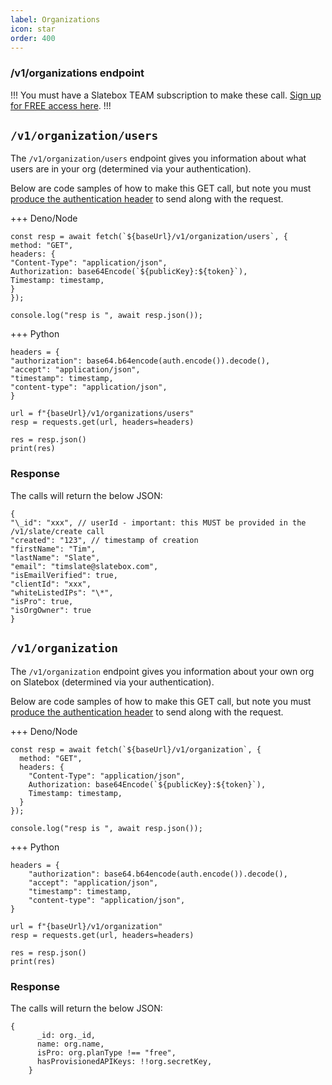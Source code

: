 ```yaml
---
label: Organizations
icon: star
order: 400
---
```


### /v1/organizations endpoint

!!!
You must have a Slatebox TEAM subscription to make these call. [Sign up for FREE access here](https://form.jotform.com/231197009478058).
!!!

## `/v1/organization/users`

The `/v1/organization/users` endpoint gives you information about what users are in your org (determined via your authentication).

Below are code samples of how to make this GET call, but note you must [produce the authentication header](./readme.md) to send along with the request.

+++ Deno/Node

```
const resp = await fetch(`${baseUrl}/v1/organization/users`, {
method: "GET",
headers: {
"Content-Type": "application/json",
Authorization: base64Encode(`${publicKey}:${token}`),
Timestamp: timestamp,
}
});

console.log("resp is ", await resp.json());
```

+++ Python

```
headers = {
"authorization": base64.b64encode(auth.encode()).decode(),
"accept": "application/json",
"timestamp": timestamp,
"content-type": "application/json",
}

url = f"{baseUrl}/v1/organizations/users"
resp = requests.get(url, headers=headers)

res = resp.json()
print(res)
```

### Response

The calls will return the below JSON:

```
{
"\_id": "xxx", // userId - important: this MUST be provided in the /v1/slate/create call
"created": "123", // timestamp of creation
"firstName": "Tim",
"lastName": "Slate",
"email": "timslate@slatebox.com",
"isEmailVerified": true,
"clientId": "xxx",
"whiteListedIPs": "\*",
"isPro": true,
"isOrgOwner": true
}

```

## `/v1/organization`

The `/v1/organization` endpoint gives you information about your own org on Slatebox (determined via your authentication).

Below are code samples of how to make this GET call, but note you must [produce the authentication header](./readme.md) to send along with the request.

+++ Deno/Node

```
const resp = await fetch(`${baseUrl}/v1/organization`, {
  method: "GET",
  headers: {
    "Content-Type": "application/json",
    Authorization: base64Encode(`${publicKey}:${token}`),
    Timestamp: timestamp,
  }
});

console.log("resp is ", await resp.json());
```

+++ Python

```
headers = {
    "authorization": base64.b64encode(auth.encode()).decode(),
    "accept": "application/json",
    "timestamp": timestamp,
    "content-type": "application/json",
}

url = f"{baseUrl}/v1/organization"
resp = requests.get(url, headers=headers)

res = resp.json()
print(res)
```

### Response

The calls will return the below JSON:

```
{
      _id: org._id,
      name: org.name,
      isPro: org.planType !== "free",
      hasProvisionedAPIKeys: !!org.secretKey,
    }
```

